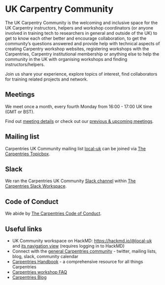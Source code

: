 # UK Carpentry Community

The UK Carpentry Community is the welcoming and inclusive space for the UK Carpentry instructors, helpers and workshop coordinators (or anyone involved in training tech to researchers in general and outside of the UK) 
to get to know each other better and encourage collaboration, to get the community’s questions answered and provide help with technical aspects of creating Carpentry workshop websites, 
registering workshops with the Carpentries, Carpentry institutional membership or anything else to help the community in the UK with organising workshops and finding instructors/helpers.

Join us share your experience, explore topics of interest, find collaborators for training related projects and network.

## Meetings
We meet once a month, every fourth Monday from 16:00 - 17:00 UK time (GMT or BST).

Find out [meeting details](https://hackmd.io/V3ReKkEESzqyCNxWJdulOw?both#Past-amp-Upcoming-Meetings) or check out our [previous & upcoming meetings](https://hackmd.io/V3ReKkEESzqyCNxWJdulOw?both#Past-amp-Upcoming-Meetings).

## Mailing list
Carpentries UK Community mailing list [local-uk](https://carpentries.topicbox.com/groups/local-uk) can be joined via [The Carpentries Topicbox](https://carpentries.topicbox.com).

## Slack
We ran the Carpentries UK Community [Slack channel](https://swcarpentry.slack.com/archives/CLE8WUGMA) within [The Carpentries Slack Workspace](https://swc-slack-invite.herokuapp.com/).

## Code of Conduct
We abide by [The Carpentries Code of Conduct](https://docs.carpentries.org/topic_folders/policies/code-of-conduct.html).

## Useful links
- UK Community workspace on HackMD: https://hackmd.io/@local-uk and [its navigation view](https://hackmd.io/team/local-uk?nav=overview) (requires logging in to HackMD)
- Connect with the [general Carpentries community](https://carpentries.org/connect/) - twitter, mailing lists, blog, slack, community calendar
- [Carpentries Handbook](https://docs.carpentries.org/index.html) - a comprehensive resource for all things Carpentries 
- [Carpentries workshop FAQ](https://carpentries.org/workshop_faq/)
- [Carpentries Blog](https://carpentries.org/blog/)



